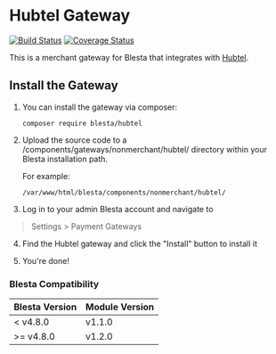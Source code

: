 # Hubtel Gateway

[![Build Status](https://travis-ci.org/blesta/gateway-hubtel.svg?branch=master)](https://travis-ci.org/blesta/gateway-hubtel) [![Coverage Status](https://coveralls.io/repos/github/blesta/gateway-hubtel/badge.svg?branch=master)](https://coveralls.io/github/blesta/gateway-hubtel?branch=master)

This is a merchant gateway for Blesta that integrates with [Hubtel](https://www.hubtel.com/).

## Install the Gateway

1. You can install the gateway via composer:

    ```
    composer require blesta/hubtel
    ```

2. Upload the source code to a /components/gateways/nonmerchant/hubtel/ directory within
your Blesta installation path.

    For example:

    ```
    /var/www/html/blesta/components/nonmerchant/hubtel/
    ```

3. Log in to your admin Blesta account and navigate to
> Settings > Payment Gateways

4. Find the Hubtel gateway and click the "Install" button to install it

5. You're done!

### Blesta Compatibility

|Blesta Version|Module Version|
|--------------|--------------|
|< v4.8.0|v1.1.0|
|>= v4.8.0|v1.2.0|
